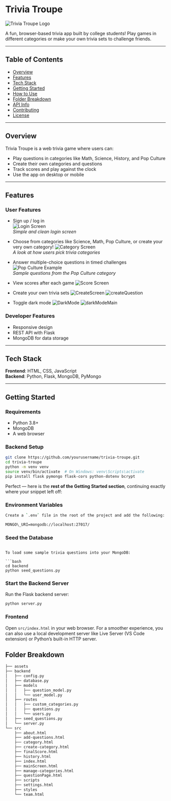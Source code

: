 # Trivia Troupe

![Trivia Troupe Logo](./assets/TriviaTroupeLogo.png)

A fun, browser-based trivia app built by college students! Play games in different categories or make your own trivia sets to challenge friends.

---

## Table of Contents
- [Overview](#overview)
- [Features](#features)
- [Tech Stack](#tech-stack)
- [Getting Started](#getting-started)
- [How to Use](#how-to-use)
- [Folder Breakdown](#folder-breakdown)
- [API Info](#api-info)
- [Contributing](#contributing)
- [License](#license)

---

## Overview

Trivia Troupe is a web trivia game where users can:
- Play questions in categories like Math, Science, History, and Pop Culture
- Create their own categories and questions
- Track scores and play against the clock
- Use the app on desktop or mobile

---

## Features

### User Features
- Sign up / log in  
  ![Login Screen](./assets/loginScreen.jpg)  
  *Simple and clean login screen*

- Choose from categories like Science, Math, Pop Culture, or create your very own category! 
  ![Category Screen](./assets/CategoryScreen.jpg)  
  *A look at how users pick trivia categories*

- Answer multiple-choice questions in timed challenges  
  ![Pop Culture Example](./assets/PopcultureexampleScreen.jpg)  
  *Sample questions from the Pop Culture category*

- View scores after each game
  ![Score Screen](./assets/ScoreScreen.png)
  
- Create your own trivia sets
  ![CreateScreen](./assets/CategoryCreate.png)
  ![createQuestion](./assets/QuestionCreate.png)
  
- Toggle dark mode
  ![DarkMode](./assets/DarkModeToggle.png)
  ![darkModeMain](./assets/DarkModeMainScreen.png)

### Developer Features
- Responsive design
- REST API with Flask
- MongoDB for data storage

---

## Tech Stack

**Frontend**: HTML, CSS, JavaScript  
**Backend**: Python, Flask, MongoDB, PyMongo

---

## Getting Started


### Requirements
- Python 3.8+
- MongoDB
- A web browser

### Backend Setup
```bash
git clone https://github.com/yourusername/trivia-troupe.git
cd trivia-troupe
python -m venv venv
source venv/bin/activate  # On Windows: venv\Scripts\activate
pip install flask pymongo flask-cors python-dotenv bcrypt
```

Perfect — here is the **rest of the Getting Started section**, continuing exactly where your snippet left off:

### Environment Variables
```bash
Create a `.env` file in the root of the project and add the following:

MONGO\_URI=mongodb://localhost:27017/

```

### Seed the Database
````

To load some sample trivia questions into your MongoDB:

```bash
cd backend
python seed_questions.py
````

### Start the Backend Server

Run the Flask backend server:

```bash
python server.py
```

### Frontend

Open `src/index.html` in your web browser.
For a smoother experience, you can also use a local development server like Live Server (VS Code extension) or Python’s built-in HTTP server.


## Folder Breakdown
```bash
├── assets
├── backend
│   ├── config.py
│   ├── database.py
│   ├── models
│   │   ├── question_model.py
│   │   └── user_model.py
│   ├── routes
│   │   ├── custom_categories.py
│   │   ├── questions.py
│   │   └── users.py
│   ├── seed_questions.py
│   └── server.py
└── src
    ├── about.html
    ├── add-questions.html
    ├── category.html
    ├── create-category.html
    ├── finalScore.html
    ├── history.html
    ├── index.html
    ├── mainScreen.html
    ├── manage-categories.html
    ├── questionPage.html
    ├── scripts
    ├── settings.html
    ├── styles
    └── team.html

```

